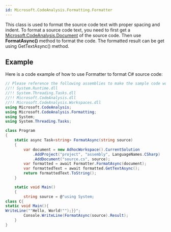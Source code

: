```yaml
---
id: Microsoft.CodeAnalysis.Formatting.Formatter
---
```


This class is used to format the source code text with proper spacing and indent.
To format a source code text, you need to first get a [Microsoft.CodeAnalysis.Document](#/api\Microsoft.CodeAnalysis.Document)  of the source code.
Then use **FormatAsync()** method to format the code. The formatted result can be get using GetTextAsync() method.

## Example

Here is a code example of how to use Formatter to format C# source code:

```csharp
// Please reference the following assemblies to make the sample code work:
//!! System.Runtime.dll
//!! System.Threading.Tasks.dll
//!! Microsoft.CodeAnalysis.dll
//!! Microsoft.CodeAnalysis.Workspaces.dll
using Microsoft.CodeAnalysis;
using Microsoft.CodeAnalysis.Formatting;
using System;
using System.Threading.Tasks;

class Program
{
    static async Task<string> FormatAsync(string source)
    {
        var document = new AdhocWorkspace().CurrentSolution
            .AddProject("project", "assembly", LanguageNames.CSharp)
            .AddDocument("source.cs", source);
        var formatted = await Formatter.FormatAsync(document);
        var formattedText = await formatted.GetTextAsync();
        return formattedText.ToString();
    }

    static void Main()
    {
        string source = @"using System;
class C{
static void Main(){
WriteLine(""Hello, World!"");}}";
        Console.WriteLine(FormatAsync(source).Result);
    }
}
```